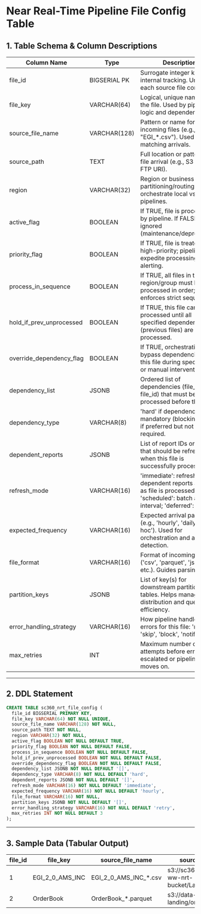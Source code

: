 # Near Real-Time Pipeline File Config Table

## 1. Table Schema & Column Descriptions

| Column Name               | Type           | Description                                                                                                         |
|---------------------------|----------------|---------------------------------------------------------------------------------------------------------------------|
| file_id                   | BIGSERIAL PK   | Surrogate integer key for internal tracking. Unique for each source file config row.                                |
| file_key                  | VARCHAR(64)    | Logical, unique name for the file. Used by pipeline logic and dependency lists.                                     |
| source_file_name          | VARCHAR(128)   | Pattern or name for incoming files (e.g., "EGI_*.csv"). Used for matching arrivals.                                 |
| source_path               | TEXT           | Full location or pattern for file arrival (e.g., S3 bucket, FTP URI).                                               |
| region                    | VARCHAR(32)    | Region or business unit for partitioning/routing. Helps orchestrate local vs. global pipelines.                     |
| active_flag               | BOOLEAN        | If TRUE, file is processed by pipeline. If FALSE, file is ignored (maintenance/deprecation).                        |
| priority_flag             | BOOLEAN        | If TRUE, file is treated as high-priority; pipeline may expedite processing and alerting.                           |
| process_in_sequence       | BOOLEAN        | If TRUE, all files in the region/group must be processed in order; pipeline enforces strict sequencing.              |
| hold_if_prev_unprocessed  | BOOLEAN        | If TRUE, this file cannot be processed until all specified dependencies (previous files) are processed.              |
| override_dependency_flag  | BOOLEAN        | If TRUE, orchestration may bypass dependencies for this file during special runs or manual intervention.             |
| dependency_list           | JSONB          | Ordered list of dependencies (file_key or file_id) that must be processed before this file.                         |
| dependency_type           | VARCHAR(8)     | 'hard' if dependencies are mandatory (blocking), 'soft' if preferred but not required.                              |
| dependent_reports         | JSONB          | List of report IDs or names that should be refreshed when this file is successfully processed.                       |
| refresh_mode              | VARCHAR(16)    | 'immediate': refresh dependent reports as soon as file is processed; 'scheduled': batch at interval; 'deferred': wait.|
| expected_frequency        | VARCHAR(16)    | Expected arrival pattern (e.g., 'hourly', 'daily', 'ad hoc'). Used for orchestration and anomaly detection.         |
| file_format               | VARCHAR(16)    | Format of incoming file ('csv', 'parquet', 'json', etc.). Guides parsing logic.                                     |
| partition_keys            | JSONB          | List of key(s) for downstream partitioning tables. Helps manage data distribution and query efficiency.             |
| error_handling_strategy   | VARCHAR(16)    | How pipeline handles errors for this file: 'retry', 'skip', 'block', 'notify'.                                      |
| max_retries               | INT            | Maximum number of retry attempts before error is escalated or pipeline moves on.                                    |

---

## 2. DDL Statement

```sql
CREATE TABLE sc360_nrt_file_config (
  file_id BIGSERIAL PRIMARY KEY,
  file_key VARCHAR(64) NOT NULL UNIQUE,
  source_file_name VARCHAR(128) NOT NULL,
  source_path TEXT NOT NULL,
  region VARCHAR(32) NOT NULL,
  active_flag BOOLEAN NOT NULL DEFAULT TRUE,
  priority_flag BOOLEAN NOT NULL DEFAULT FALSE,
  process_in_sequence BOOLEAN NOT NULL DEFAULT FALSE,
  hold_if_prev_unprocessed BOOLEAN NOT NULL DEFAULT FALSE,
  override_dependency_flag BOOLEAN NOT NULL DEFAULT FALSE,
  dependency_list JSONB NOT NULL DEFAULT '[]',
  dependency_type VARCHAR(8) NOT NULL DEFAULT 'hard',
  dependent_reports JSONB NOT NULL DEFAULT '[]',
  refresh_mode VARCHAR(16) NOT NULL DEFAULT 'immediate',
  expected_frequency VARCHAR(16) NOT NULL DEFAULT 'hourly',
  file_format VARCHAR(16) NOT NULL,
  partition_keys JSONB NOT NULL DEFAULT '[]',
  error_handling_strategy VARCHAR(16) NOT NULL DEFAULT 'retry',
  max_retries INT NOT NULL DEFAULT 3
);
```

---

## 3. Sample Data (Tabular Output)

| file_id | file_key   | source_file_name        | source_path                    | region | active_flag | priority_flag | process_in_sequence | hold_if_prev_unprocessed | override_dependency_flag | dependency_list        | dependency_type | dependent_reports                      | refresh_mode | expected_frequency | file_format | partition_keys    | error_handling_strategy | max_retries |
|---------|------------|------------------------|-------------------------------|--------|-------------|---------------|---------------------|-------------------------|-------------------------|------------------------|-----------------|------------------------------------------|--------------|-------------------|------------|-------------------|-------------------------|-------------|
| 1       | EGI_2_0_AMS_INC        | EGI_2_0_AMS_INC_*.csv              | s3://sc360-dev-ww-nrt-bucket/LandingZone/        | WW     | true        | true          | true                | true                    | false                   |           | hard            |     | immediate    | hourly            | xlsx        | ["date_column"]    | retry                   | 3           |
| 2       | OrderBook  | OrderBook_*.parquet    | s3://data-landing/orderbook/  | WW     | true        | false         | false               | false                   | false                   | []                     | hard            | ["Report3"]                 | immediate    | hourly            | parquet    | ["date_column"]    | retry                   | 5           |
```